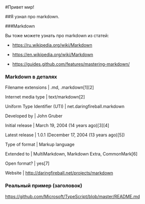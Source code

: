 #Привет мир!

##Я узнал про markdown.

 

###Markdown

Вы тоже можете узнать про markdown из статей:

* https://ru.wikipedia.org/wiki/Markdown

* https://en.wikipedia.org/wiki/Markdown

* https://guides.github.com/features/mastering-markdown/

 
### Markdown в деталях

Filename extensions | .md, .markdown[1][2]

Internet media type | text/markdown[2]

Uniform Type Identifier (UTI) | net.daringfireball.markdown

Developed by | John Gruber

Initial release | March 19, 2004 (14 years ago)[3][4]

Latest release | 1.0.1 (December 17, 2004 (13 years ago)[5])

Type of format | Markup language

Extended to | MultiMarkdown, Markdown Extra, CommonMark[6]

Open format? | yes[7]

Website | http://daringfireball.net/projects/markdown

 

### Реальный пример (заголовок)

https://github.com/Microsoft/TypeScript/blob/master/README.md
